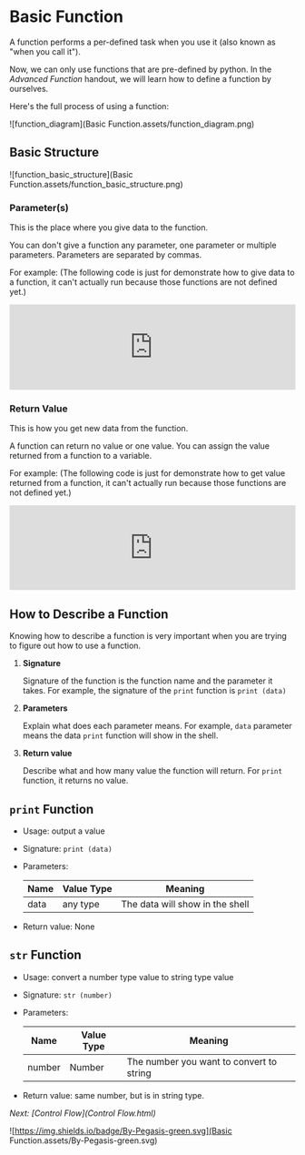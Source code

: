 # Basic Function

A function performs a per-defined task when you use it (also known as "when you call it").

Now, we can only use functions that are pre-defined by python. In the *Advanced Function* handout, we will learn how to define a function by ourselves.

Here's the full process of using a function:

![function_diagram](Basic Function.assets/function_diagram.png)



## Basic Structure

![function_basic_structure](Basic Function.assets/function_basic_structure.png)

### Parameter(s)

This is the place where you give data to the function. 

You can don't give a function any parameter, one parameter or multiple parameters. Parameters are separated by commas.

For example: (The following code is just for demonstrate how to give data to a function, it can't actually run because those functions are not defined yet.)

<iframe src="https://test.pegasis.site/python/editor.html?fileName=1560704797" width="100%" height="150px" frameborder="0" marginwidth="0" marginheight="0" allowfullscreen></iframe>

### Return Value

This is how you get new data from the function.

A function can return no value or one value. You can assign the value returned from a function to a variable.

For example: (The following code is just for demonstrate how to get value returned from a function, it can't actually run because those functions are not defined yet.)

<iframe src="https://test.pegasis.site/python/editor.html?fileName=1560709025" width="100%" height="149px" frameborder="0" marginwidth="0" marginheight="0" allowfullscreen></iframe>

## How to Describe a Function

Knowing how to describe a function is very important when you are trying to figure out how to use a function.

1. **Signature**

   Signature of the function is the function name and the parameter it takes. For example, the signature of the `print` function is `print (data)`

2. **Parameters**

   Explain what does each parameter means. For example, `data` parameter means the data `print` function will show in the shell.

3. **Return value**

   Describe what and how many value the function will return. For `print` function, it returns no value.

## `print` Function

- Usage: output a value

- Signature: `print (data)`

- Parameters:

   | Name | Value Type | Meaning                         |
   | ---- | ---------- | ------------------------------- |
   | data | any type   | The data will show in the shell |

- Return value: None

## `str` Function

- Usage: convert a number type value to string type value

- Signature: `str (number)`

- Parameters:

  | Name   | Value Type | Meaning                                  |
  | ------ | ---------- | ---------------------------------------- |
  | number | Number     | The number you want to convert to string |

- Return value: same number, but is in string type.

*Next: [Control Flow](Control Flow.html)*

![https://img.shields.io/badge/By-Pegasis-green.svg](Basic Function.assets/By-Pegasis-green.svg)